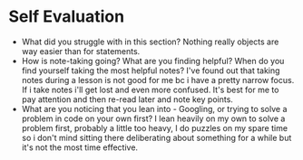 # Self Evaluation

- What did you struggle with in this section? Nothing really objects are way easier than for statements. 
- How is note-taking going? What are you finding helpful? When do you find yourself taking the most helpful notes? I've found out that taking notes during a lesson is not good for me bc i have a pretty narrow focus. If i take notes i'll get lost and even more confused. It's best for me to pay attention and then re-read later and note key points. 
- What are you noticing that you lean into - Googling, or trying to solve a problem in code on your own first? I lean heavily on my own to solve a problem first, probably a little too heavy, I do puzzles on my spare time so i don't mind sitting there deliberating about something for a while but it's not the most time effective.
